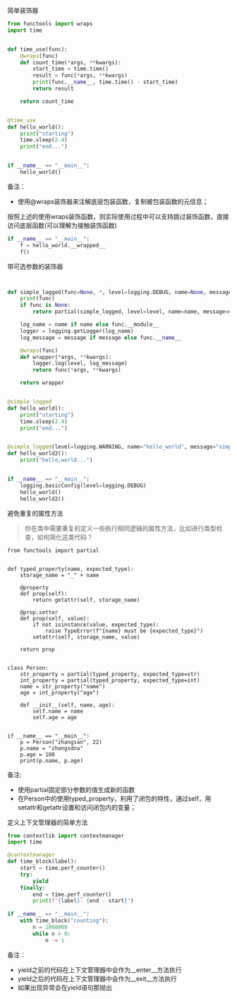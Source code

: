 
简单装饰器

```python
from functools import wraps
import time


def time_use(func):
    @wraps(func)
    def count_time(*args, **kwargs):
        start_time = time.time()
        result = func(*args, **kwargs)
        print(func.__name__, time.time() - start_time)
        return result

    return count_time


@time_use
def hello_world():
    print("starting")
    time.sleep(2.4)
    print("end...")


if __name__ == "__main__":
    hello_world()
```
备注：
- 使用@wraps装饰器来注解底层包装函数，复制被包装函数的元信息；

按照上述的使用wraps装饰函数，则实际使用过程中可以支持跳过装饰函数，直接访问底层函数(可以理解为接触装饰函数)
```python
if __name__ == "__main__":
    f = hello_world.__wrapped__
    f()
```


带可选参数的装饰器
```python


def simple_logged(func=None, *, level=logging.DEBUG, name=None, message=None):
    print(func)
    if func is None:
        return partial(simple_logged, level=level, name=name, message=message)

    log_name = name if name else func.__module__
    logger = logging.getLogger(log_name)
    log_message = message if message else func.__name__

    @wraps(func)
    def wrapper(*args, **kwargs):
        logger.log(level, log_message)
        return func(*args, **kwargs)

    return wrapper


@simple_logged
def hello_world():
    print("starting")
    time.sleep(2.4)
    print("end...")


@simple_logged(level=logging.WARNING, name="hello_world", message="simple logged")
def hello_world2():
    print("hello,world...")


if __name__ == "__main__":
    logging.basicConfig(level=logging.DEBUG)
    hello_world()
    hello_world2()
```

避免重复的属性方法
> 你在类中需要重复的定义一些执行相同逻辑的属性方法，比如进行类型检查，如何简化这类代码？

```
from functools import partial


def typed_property(name, expected_type):
    storage_name = "_" + name

    @property
    def prop(self):
        return getattr(self, storage_name)

    @prop.setter
    def prop(self, value):
        if not isinstance(value, expected_type):
            raise TypeError(f"{name} must be {expected_type}")
        setattr(self, storage_name, value)

    return prop


class Person:
    str_property = partial(typed_property, expected_type=str)
    int_property = partial(typed_property, expected_type=int)
    name = str_property("name")
    age = int_property("age")

    def __init__(self, name, age):
        self.name = name
        self.age = age


if __name__ == "__main__":
    p = Person("zhangsan", 22)
    p.name = "zhangsdna"
    p.age = 100
    print(p.name, p.age)
```
备注:
- 使用partial固定部分参数的值生成新的函数
- 在Person中的使用typed_property，利用了闭包的特性，通过self，用setattr和getattr设置和访问闭包内的变量；

定义上下文管理器的简单方法
```python
from contextlib import contextmanager
import time

@contextmanager
def time_block(label):
    start = time.perf_counter()
    try:
        yield
    finally:
        end = time.perf_counter()
        print(f"{label}: {end - start}")
        
if __name__ == "__main__":
    with time_block("counting"):
        n = 1000000
        while n > 0:
            n -= 1
```
备注：
- yield之前的代码在上下文管理器中会作为__enter__方法执行
- yield之后的代码在上下文管理器中会作为__exit__方法执行
- 如果出现异常会在yield语句那抛出
